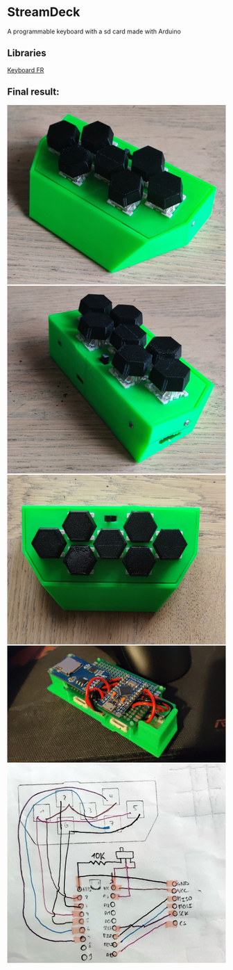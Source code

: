 # StreamDeck
 A programmable keyboard with a sd card made with Arduino
 
## Libraries
<a href ="https://github.com/matthgyver/Arduino-Keyboard-FR" >Keyboard FR</a>
 
## Final result:

<img src = "Pictures/View1.jpg">
<img src = "Pictures/View2.jpg">
<img src = "Pictures/View3.jpg">
<img src = "Pictures/Wires.jpg">
<img src = "Pictures/WiringDiagram.jpg">
